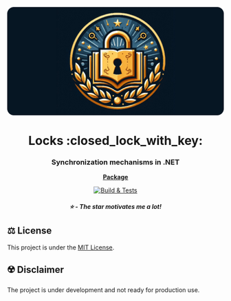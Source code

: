 <div align="center">
    <img src="assets/locks-rounded-social-logo.png" >
</div>

<h1 align="center">Locks :closed_lock_with_key:</h1>
<h3 align="center">Synchronization mechanisms in .NET</h3>

<p align="center">
  <a href="https://www.nuget.org/packages/Locks"><strong>Package</strong></a>
  

  
</p>
<div align="center">
  
  [![Build & Tests](https://github.com/adimiko/Locks/actions/workflows/build-and-tests.yaml/badge.svg?branch=main)](https://github.com/adimiko/Locks/actions/workflows/build-and-tests.yaml)

##### :star: - The star motivates me a lot!   

</div>

## :balance_scale: License
This project is under the [MIT License](https://github.com/adimiko/Locks/blob/main/LICENSE).

## :radioactive: Disclaimer
The project is under development and not ready for production use.
